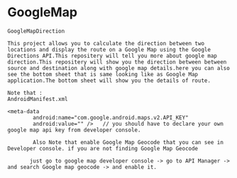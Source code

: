 # GoogleMap
    GoogleMapDirection

    This project allows you to calculate the direction between two locations and display the route on a Google Map using the Google     Directions API.This repositery will tell you more about google map direction.This repositery will show you the direction between between source and destination along with google map details.here you can also see the bottom sheet that is same looking like as Google Map   application.The bottom sheet will show you the details of route.

    Note that :
    AndroidManifest.xml

    <meta-data
            android:name="com.google.android.maps.v2.API_KEY"
            android:value="" />   // you should have to declare your own google map api key from developer console.
            
            Also Note that enable Google Map Geocode that you can see in Developer console. if you are not finding Google Map Geocode 
            
           just go to google map developer console -> go to API Manager -> and search Google map geocode -> and enable it.
